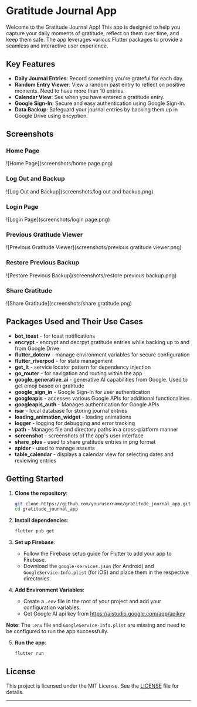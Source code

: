 # Gratitude Journal App

Welcome to the Gratitude Journal App! This app is designed to help you capture your daily moments of gratitude, reflect on them over time, and keep them safe. The app leverages various Flutter packages to provide a seamless and interactive user experience.

## Key Features

- **Daily Journal Entries**: Record something you're grateful for each day.
- **Random Entry Viewer**: View a random past entry to reflect on positive moments. Need to have more than 10 entries.
- **Calendar View**: See when you have entered a gratitude entry.
- **Google Sign-In**: Secure and easy authentication using Google Sign-In.
- **Data Backup**: Safeguard your journal entries by backing them up in Google Drive using encyption.

## Screenshots

### Home Page
![Home Page](screenshots/home page.png)

### Log Out and Backup
![Log Out and Backup](screenshots/log out and backup.png)

### Login Page
![Login Page](screenshots/login page.png)

### Previous Gratitude Viewer
![Previous Gratitude Viewer](screenshots/previous gratitude viewer.png)

### Restore Previous Backup
![Restore Previous Backup](screenshots/restore previous backup.png)

### Share Gratitude
![Share Gratitude](screenshots/share gratitude.png)

## Packages Used and Their Use Cases

- **bot_toast** - for toast notifications
- **encrypt** - encrypt and decrpyt gratitude entries while backing up to and from Google Drive
- **flutter_dotenv** - manage environment variables for secure configuration
- **flutter_riverpod** - for state management
- **get_it** - service locator pattern for dependency injection
- **go_router** - for navigation and routing within the app
- **google_generative_ai** - generative AI capabilities from Google. Used to get emoji based on gratitude
- **google_sign_in** - Google Sign-In for user authentication
- **googleapis** - accesses various Google APIs for additional functionalities
- **googleapis_auth** - Manages authentication for Google APIs
- **isar** - local database for storing journal entries
- **loading_animation_widget** - loading animations
- **logger** - logging for debugging and error tracking
- **path** - Manages file and directory paths in a cross-platform manner
- **screenshot** -  screenshots of the app's user interface
- **share_plus** - used to share gratitude entries in png format
- **spider** - used to manage assests 
- **table_calendar** - displays a calendar view for selecting dates and reviewing entries


## Getting Started

1. **Clone the repository**:
    ```bash
    git clone https://github.com/yourusername/gratitude_journal_app.git
    cd gratitude_journal_app
    ```

2. **Install dependencies**:
    ```bash
    flutter pub get
    ```

3. **Set up Firebase**:
   - Follow the Firebase setup guide for Flutter to add your app to Firebase.
   - Download the `google-services.json` (for Android) and `GoogleService-Info.plist` (for iOS) and place them in the respective directories.

4. **Add Environment Variables**:
   - Create a `.env` file in the root of your project and add your configuration variables.
   - Get Google AI api key from https://aistudio.google.com/app/apikey

**Note**: The `.env` file and `GoogleService-Info.plist` are missing and need to be configured to run the app successfully.

5. **Run the app**:
    ```bash
    flutter run
    ```


## License

This project is licensed under the MIT License. See the [LICENSE](LICENSE) file for details.

---

